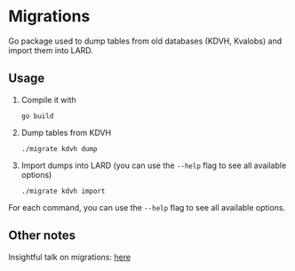 # Migrations

Go package used to dump tables from old databases (KDVH, Kvalobs) and import them into LARD.

## Usage

1. Compile it with

   ```terminal
   go build
   ```

1. Dump tables from KDVH

   ```terminal
   ./migrate kdvh dump
   ```

1. Import dumps into LARD (you can use the `--help` flag to see all available options)

   ```terminal
   ./migrate kdvh import
   ```

For each command, you can use the `--help` flag to see all available options.

## Other notes

Insightful talk on migrations: [here](https://www.youtube.com/watch?v=wqXqJfQMrqI&t=280s)
